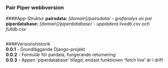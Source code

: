 ### Pair Piper webbversion

####App-Struktur
**pairsdata:** *[domain]/pairsdata/ - grafanalys av par*<br>
**piperdatabase:** *[domain]/piperdatabase/ - uppdatera livedb.csv och fulldb.csv*<br>


##
####Versionshistorik<br>
**0.0.1** - Grundläggande Django-projekt <br>
**0.0.2** - Formulär för pardata, fungerande returnering <br>
**0.0.3** - Appen 'piperdatabase' tillagd, endast funktionen 'fetch live' är i drift <br>
                                                                     